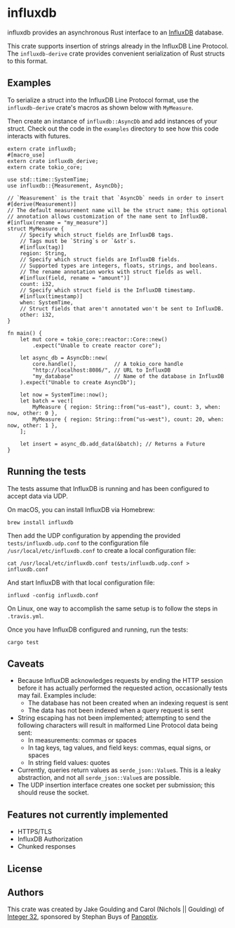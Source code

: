 # influxdb

influxdb provides an asynchronous Rust interface to an [InfluxDB][] database.

This crate supports insertion of strings already in the InfluxDB Line Protocol.
The `influxdb-derive` crate provides convenient serialization of Rust structs
to this format.

[InfluxDB]: https://www.influxdata.com/

## Examples

To serialize a struct into the InfluxDB Line Protocol format, use the
`influxdb-derive` crate's macros as shown below with `MyMeasure`.

Then create an instance of `influxdb::AsyncDb` and add instances of your
struct. Check out the code in the `examples` directory to see how this code
interacts with futures.

```
extern crate influxdb;
#[macro_use]
extern crate influxdb_derive;
extern crate tokio_core;

use std::time::SystemTime;
use influxdb::{Measurement, AsyncDb};

// `Measurement` is the trait that `AsyncDb` needs in order to insert
#[derive(Measurement)]
// The default measurement name will be the struct name; this optional
// annotation allows customization of the name sent to InfluxDB.
#[influx(rename = "my_measure")]
struct MyMeasure {
    // Specify which struct fields are InfluxDB tags.
    // Tags must be `String`s or `&str`s.
    #[influx(tag)]
    region: String,
    // Specify which struct fields are InfluxDB fields.
    // Supported types are integers, floats, strings, and booleans.
    // The rename annotation works with struct fields as well.
    #[influx(field, rename = "amount")]
    count: i32,
    // Specify which struct field is the InfluxDB timestamp.
    #[influx(timestamp)]
    when: SystemTime,
    // Struct fields that aren't annotated won't be sent to InfluxDB.
    other: i32,
}

fn main() {
    let mut core = tokio_core::reactor::Core::new()
        .expect("Unable to create reactor core");

    let async_db = AsyncDb::new(
        core.handle(),            // A tokio_core handle
        "http://localhost:8086/", // URL to InfluxDB
        "my_database"             // Name of the database in InfluxDB
    ).expect("Unable to create AsyncDb");

    let now = SystemTime::now();
    let batch = vec![
        MyMeasure { region: String::from("us-east"), count: 3, when: now, other: 0 },
        MyMeasure { region: String::from("us-west"), count: 20, when: now, other: 1 },
    ];

    let insert = async_db.add_data(&batch); // Returns a Future
}
```

## Running the tests

The tests assume that InfluxDB is running and has been configured to accept
data via UDP.

On macOS, you can install InfluxDB via Homebrew:

```
brew install influxdb
```

Then add the UDP configuration by appending the provided
`tests/influxdb.udp.conf` to the configuration file
`/usr/local/etc/influxdb.conf` to create a local configuration file:

```
cat /usr/local/etc/influxdb.conf tests/influxdb.udp.conf > influxdb.conf
```

And start InfluxDB with that local configuration file:

```
influxd -config influxdb.conf
```

On Linux, one way to accomplish the same setup is to follow the steps in
`.travis.yml`.

Once you have InfluxDB configured and running, run the tests:

```
cargo test
```

## Caveats

- Because InfluxDB acknowledges requests by ending the HTTP session before it
  has actually performed the requested action, occasionally tests may fail.
  Examples include:
  - The database has not been created when an indexing request is sent
  - The data has not been indexed when a query request is sent
- String escaping has not been implemented; attempting to send the following
  characters will result in malformed Line Protocol data being sent:
  - In measurements: commas or spaces
  - In tag keys, tag values, and field keys: commas, equal signs, or spaces
  - In string field values: quotes
- Currently, queries return values as `serde_json::Value`s. This is a leaky
  abstraction, and not all `serde_json::Value`s are possible.
- The UDP insertion interface creates one socket per submission; this should
  reuse the socket.

## Features not currently implemented

- HTTPS/TLS
- InfluxDB Authorization
- Chunked responses

## License

## Authors

This crate was created by Jake Goulding and Carol (Nichols || Goulding) of
[Integer 32][], sponsored by Stephan Buys of [Panoptix][].

[Integer 32]: http://www.integer32.com/
[Panoptix]: http://www.panoptix.co.za/
